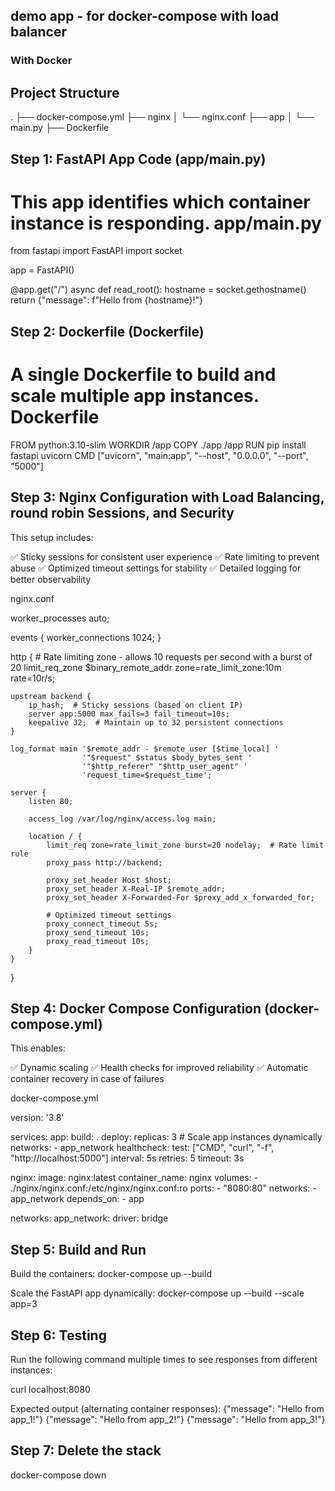 ## demo app - for docker-compose with load balancer 


### With Docker

## Project Structure

.
├── docker-compose.yml
├── nginx
│   └── nginx.conf
├── app
│   └── main.py
├── Dockerfile

## Step 1: FastAPI App Code (app/main.py)

# This app identifies which container instance is responding. app/main.py

from fastapi import FastAPI
import socket

app = FastAPI()

@app.get("/")
async def read_root():
    hostname = socket.gethostname()
    return {"message": f"Hello from {hostname}!"}

## Step 2: Dockerfile (Dockerfile)
# A single Dockerfile to build and scale multiple app instances. Dockerfile

FROM python:3.10-slim
WORKDIR /app
COPY ./app /app
RUN pip install fastapi uvicorn
CMD ["uvicorn", "main:app", "--host", "0.0.0.0", "--port", "5000"]

## Step 3: Nginx Configuration with Load Balancing, round robin Sessions, and Security

This setup includes:

✅ Sticky sessions for consistent user experience
✅ Rate limiting to prevent abuse
✅ Optimized timeout settings for stability
✅ Detailed logging for better observability

nginx.conf

worker_processes auto;

events {
    worker_connections 1024;
}

http {
    # Rate limiting zone - allows 10 requests per second with a burst of 20
    limit_req_zone $binary_remote_addr zone=rate_limit_zone:10m rate=10r/s;

    upstream backend {
        ip_hash;  # Sticky sessions (based on client IP)
        server app:5000 max_fails=3 fail_timeout=10s;
        keepalive 32;  # Maintain up to 32 persistent connections
    }

    log_format main '$remote_addr - $remote_user [$time_local] '
                    '"$request" $status $body_bytes_sent '
                    '"$http_referer" "$http_user_agent" '
                    'request_time=$request_time';

    server {
        listen 80;

        access_log /var/log/nginx/access.log main;

        location / {
            limit_req zone=rate_limit_zone burst=20 nodelay;  # Rate limit rule
            proxy_pass http://backend;
            
            proxy_set_header Host $host;
            proxy_set_header X-Real-IP $remote_addr;
            proxy_set_header X-Forwarded-For $proxy_add_x_forwarded_for;

            # Optimized timeout settings
            proxy_connect_timeout 5s;
            proxy_send_timeout 10s;
            proxy_read_timeout 10s;
        }
    }
}

## Step 4: Docker Compose Configuration (docker-compose.yml)
This enables:

✅ Dynamic scaling
✅ Health checks for improved reliability
✅ Automatic container recovery in case of failures

docker-compose.yml

version: '3.8'

services:
  app:
    build: .
    deploy:
      replicas: 3  # Scale app instances dynamically
    networks:
      - app_network
    healthcheck:
      test: ["CMD", "curl", "-f", "http://localhost:5000"]
      interval: 5s
      retries: 5
      timeout: 3s

  nginx:
    image: nginx:latest
    container_name: nginx
    volumes:
      - ./nginx/nginx.conf:/etc/nginx/nginx.conf:ro
    ports:
      - "8080:80"
    networks:
      - app_network
    depends_on:
      - app

networks:
  app_network:
    driver: bridge

##  Step 5: Build and Run

Build the containers:
docker-compose up --build

Scale the FastAPI app dynamically:
docker-compose up --build --scale app=3


##  Step 6: Testing

Run the following command multiple times to see responses from different instances:

curl localhost:8080

Expected output (alternating container responses):
{"message": "Hello from app_1!"}
{"message": "Hello from app_2!"}
{"message": "Hello from app_3!"}


##  Step 7: Delete the stack
docker-compose down






